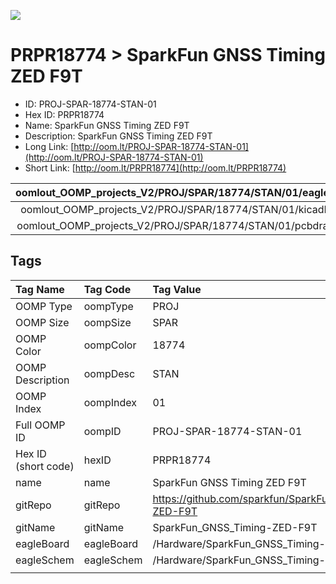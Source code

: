 


  
![][im]
# PRPR18774 > SparkFun GNSS Timing ZED F9T

- ID: PROJ-SPAR-18774-STAN-01
- Hex ID: PRPR18774
- Name: SparkFun GNSS Timing ZED F9T
- Description: SparkFun GNSS Timing ZED F9T
- Long Link: [http://oom.lt/PROJ-SPAR-18774-STAN-01](http://oom.lt/PROJ-SPAR-18774-STAN-01)
- Short Link: [http://oom.lt/PRPR18774](http://oom.lt/PRPR18774)
  

|oomlout_OOMP_projects_V2/PROJ/SPAR/18774/STAN/01/eagleImage.png|oomlout_OOMP_projects_V2/PROJ/SPAR/18774/STAN/01/eagleSchemImage.png|oomlout_OOMP_projects_V2/PROJ/SPAR/18774/STAN/01/kicadPcb3dFront.png|oomlout_OOMP_projects_V2/PROJ/SPAR/18774/STAN/01/kicadPcb3dBack.png|
| :---: | :---: | :---: | :---: |
|oomlout_OOMP_projects_V2/PROJ/SPAR/18774/STAN/01/kicadPcb3d.png|oomlout_OOMP_projects_V2/PROJ/SPAR/18774/STAN/01/bomBack.png|oomlout_OOMP_projects_V2/PROJ/SPAR/18774/STAN/01/bomFront.png|oomlout_OOMP_projects_V2/PROJ/SPAR/18774/STAN/01/pcbdraw.svg|
|oomlout_OOMP_projects_V2/PROJ/SPAR/18774/STAN/01/pcbdrawBack.svg||||

## Tags
  

|Tag Name|Tag Code|Tag Value|
| :--- | :--- | :--- |
|OOMP Type|oompType|PROJ|
|OOMP Size|oompSize|SPAR|
|OOMP Color|oompColor|18774|
|OOMP Description|oompDesc|STAN|
|OOMP Index|oompIndex|01|
|Full OOMP ID|oompID|PROJ-SPAR-18774-STAN-01|
|Hex ID (short code)|hexID|PRPR18774|
|name|name|SparkFun GNSS Timing ZED F9T|
|gitRepo|gitRepo|https://github.com/sparkfun/SparkFun_GNSS_Timing-ZED-F9T|
|gitName|gitName|SparkFun_GNSS_Timing-ZED-F9T|
|eagleBoard|eagleBoard|/Hardware/SparkFun_GNSS_Timing-ZED-F9T.brd|
|eagleSchem|eagleSchem|/Hardware/SparkFun_GNSS_Timing-ZED-F9T.sch|
||||



[im]: PROJ/SPAR/18774/STAN/01/kicadPcb3d_450.png

